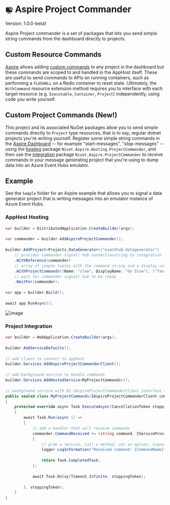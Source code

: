 # <img src="https://github.com/microsoft/fluentui-system-icons/blob/master/assets/Desktop Signal/SVG/ic_fluent_desktop_signal_24_filled.svg?raw=true" width="24" height="24" align="absmiddle"> Aspire Project Commander


Version: 1.0.0-beta1

Aspire Project commander is a set of packages that lets you send simple string commands from the dashboard directly to projects.

## Custom Resource Commands
[Aspire](https://learn.microsoft.com/en-us/dotnet/aspire/) allows adding [custom commands](https://learn.microsoft.com/en-us/dotnet/aspire/fundamentals/custom-resource-commands) to any project in the dashboard but these commands are scoped to and handled in the AppHost itself. These are useful to send commands to APIs on running containers, such as performing a `FLUSHALL` on a Redis container to reset state. Ultimately, the `WithCommand` resource extension method requires you to interface with each target resource (e.g. `Executable`, `Container`, `Project`) independently, using code you write yourself.

## Custom Project Commands (New!)
This project and its associated NuGet packages allow you to send simple commands directly to `Project` type resources, that is to say, regular dotnet projects you're writing yourself. Register some simple string commands in the [Aspire Dashboard](https://learn.microsoft.com/en-us/dotnet/aspire/fundamentals/dashboard/overview?tabs=bash) -- for example "start-messages", "stop-messages" -- using the [hosting](https://learn.microsoft.com/en-us/dotnet/aspire/fundamentals/app-host-overview?tabs=docker) package `Nivot.Aspire.Hosting.ProjectCommander`, and then use the [integration](https://learn.microsoft.com/en-us/dotnet/aspire/fundamentals/integrations-overview) package `Nivot.Aspire.ProjectCommander` to receive commands in your message generating project that you're using to dump data into an Azure Event Hubs emulator. 

## Example

See the `Sample` folder for an Aspire example that allows you to signal a data generator project that is writing messages into an emulator instance of Azure Event Hubs. 

### AppHost Hosting

```csharp
var builder = DistributedApplication.CreateBuilder(args);

var commander = builder.AddAspireProjectCommander();

builder.AddProject<Projects.DataGenerator>("eventhub-datagenerator")
    // provides commander signalr hub connectionstring to integration 
    .WithReference(commander)
    // array of simple tuples with the command string and a display value for the dashbaord 
    .WithProjectCommands((Name: "slow", DisplayName: "Go Slow"), ("fast", "Go Fast"))
    // wait for commander signalr hub to be ready    
    .WaitFor(commander);

var app = builder.Build();

await app.RunAsync();
```
![image](https://github.com/user-attachments/assets/c1eb70e7-410e-49e6-92ba-db66ae7be563)

### Project Integration

```csharp
var builder = WebApplication.CreateBuilder(args);

builder.AddServiceDefaults();

// add client to connect to apphost
builder.Services.AddAspireProjectCommanderClient();

// add background service to handle commands
builder.Services.AddHostedService<MyProjectCommands>();

// background service with DI IAspireProjectCommanderClient interface that allows registering an async handler
public sealed class MyProjectCommands(IAspireProjectCommanderClient commander, ILogger<MyProjectCommands> logger) : BackgroundService
{    
    protected override async Task ExecuteAsync(CancellationToken stoppingToken)
    {
        await Task.Run(async () =>
        {
            // add a handler that will receive commands
            commander.CommandReceived += (string command, IServiceProvider sp) =>
            {
                // grab a service, call a method, set an option, signal a cancellation token etc...
                logger.LogInformation("Received command: {CommandName}", command);

                return Task.CompletedTask;
            };

            await Task.Delay(Timeout.Infinite, stoppingToken);

        }, stoppingToken);
    }
}
```
